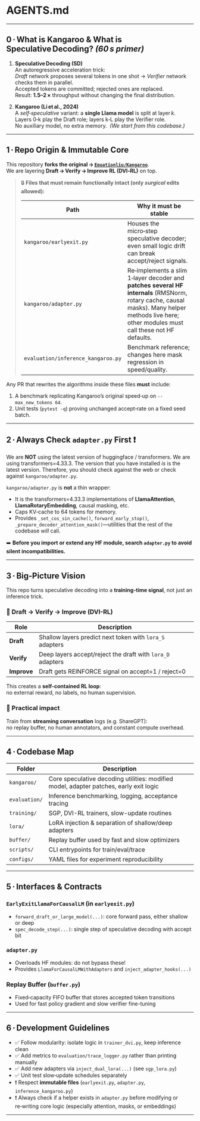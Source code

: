 # AGENTS.md
<!--
  Read me first!  This file is the on‑boarding document for any human
  *or* autonomous agent that touches the repo.
-->

---

## 0 · What is Kangaroo & What is Speculative Decoding? *(60 s primer)*

1. **Speculative Decoding (SD)**  
   An autoregressive acceleration trick:  
   *Draft* network proposes several tokens in one shot → *Verifier* network
   checks them in parallel.  
   Accepted tokens are committed; rejected ones are replaced.  
   Result: **1.5–2 ×** throughput without changing the final distribution.

2. **Kangaroo (Li et al., 2024)**  
   A *self‑speculative* variant: a **single Llama model** is split at layer *k*.  
   Layers 0‑k play the Draft role; layers k‑L play the Verifier role.  
   No auxiliary model, no extra memory.  *(We start from this codebase.)*

---

## 1 · Repo Origin & Immutable Core

This repository **forks the original → [`Equationliu/Kangaroo`](https://github.com/Equationliu/Kangaroo)**.  
We are layering **Draft → Verify → Improve RL (DVI‑RL)** on top.

> 🔒 **Files that must remain functionally intact (only *surgical* edits allowed):**
>
> | Path | Why it must be stable |
> |------|-----------------------|
> | `kangaroo/earlyexit.py` | Houses the micro‑step speculative decoder; even small logic drift can break accept/reject signals. |
> | `kangaroo/adapter.py`   | Re‑implements a slim 1‑layer decoder and **patches several HF internals** (RMSNorm, rotary cache, causal masks). Many helper methods live here; other modules must call these not HF defaults. |
> | `evaluation/inference_kangaroo.py` | Benchmark reference; changes here mask regression in speed/quality. |

Any PR that rewrites the algorithms inside these files **must** include:

1. A benchmark replicating Kangaroo’s original speed‑up on `--max_new_tokens 64`.
2. Unit tests (`pytest -q`) proving unchanged accept‑rate on a fixed seed batch.

---

## 2 · Always Check `adapter.py` First ❗
We are **NOT** using the latest version of huggingface / transformers. We are using transformers=4.33.3. The version that you have installed *is* is the latest version. Therefore, you should check against the web or check against `kangaroo/adapter.py`. 

`kangaroo/adapter.py` is **not** a thin wrapper:

* It is the transformers=4.33.3 implementations of **LlamaAttention**, **LlamaRotaryEmbedding**, causal masking, etc.
* Caps KV‑cache to 64 tokens for memory.
* Provides `_set_cos_sin_cache()`, `forward_early_stop()`, `_prepare_decoder_attention_mask()`—utilities that the rest of the codebase *will* call.

➡️ **Before you import or extend any HF module, search `adapter.py` to avoid
silent incompatibilities.**

---

## 3 · Big‑Picture Vision

This repo turns speculative decoding into a **training‑time signal**, not just an inference trick.

### 🔁 Draft → Verify → Improve (DVI-RL)

| Role | Description |
|------|-------------|
| **Draft** | Shallow layers predict next token with `lora_S` adapters |
| **Verify** | Deep layers accept/reject the draft with `lora_D` adapters |
| **Improve** | Draft gets REINFORCE signal on accept=1 / reject=0 |

This creates a **self-contained RL loop**:  
no external reward, no labels, no human supervision.

### 🤖 Practical impact

Train from **streaming conversation** logs (e.g. ShareGPT):  
no replay buffer, no human annotators, and constant compute overhead.

---

## 4 · Codebase Map

| Folder | Description |
|--------|-------------|
| `kangaroo/` | Core speculative decoding utilities: modified model, adapter patches, early exit logic |
| `evaluation/` | Inference benchmarking, logging, acceptance tracing |
| `training/` | SGP, DVI-RL trainers, slow-update routines |
| `lora/` | LoRA injection & separation of shallow/deep adapters |
| `buffer/` | Replay buffer used by fast and slow optimizers |
| `scripts/` | CLI entrypoints for train/eval/trace |
| `configs/` | YAML files for experiment reproducibility |

---

## 5 · Interfaces & Contracts

### `EarlyExitLlamaForCausalLM` (in `earlyexit.py`)

- `forward_draft_or_large_model(...)`: core forward pass, either shallow or deep
- `spec_decode_step(...)`: single step of speculative decoding with accept bit

### `adapter.py`

- Overloads HF modules: do not bypass these!
- Provides `LlamaForCausalLMWithAdapters` and `inject_adapter_hooks(...)`

### Replay Buffer (`buffer.py`)

- Fixed‑capacity FIFO buffer that stores accepted token transitions
- Used for fast policy gradient and slow verifier fine-tuning

---

## 6 · Development Guidelines

- ✅ Follow modularity: isolate logic in `trainer_dvi.py`, keep inference clean
- ✅ Add metrics to `evaluation/trace_logger.py` rather than printing manually
- ✅ Add new adapters via `inject_dual_lora(...)` (see `sgp_lora.py`)
- ✅ Unit test slow‑update schedules separately
- ❗ Respect **immutable files** (`earlyexit.py`, `adapter.py`, `inference_kangaroo.py`)
- ❗ Always check if a helper exists in `adapter.py` before modifying or re‑writing core logic (especially attention, masks, or embeddings)

---
